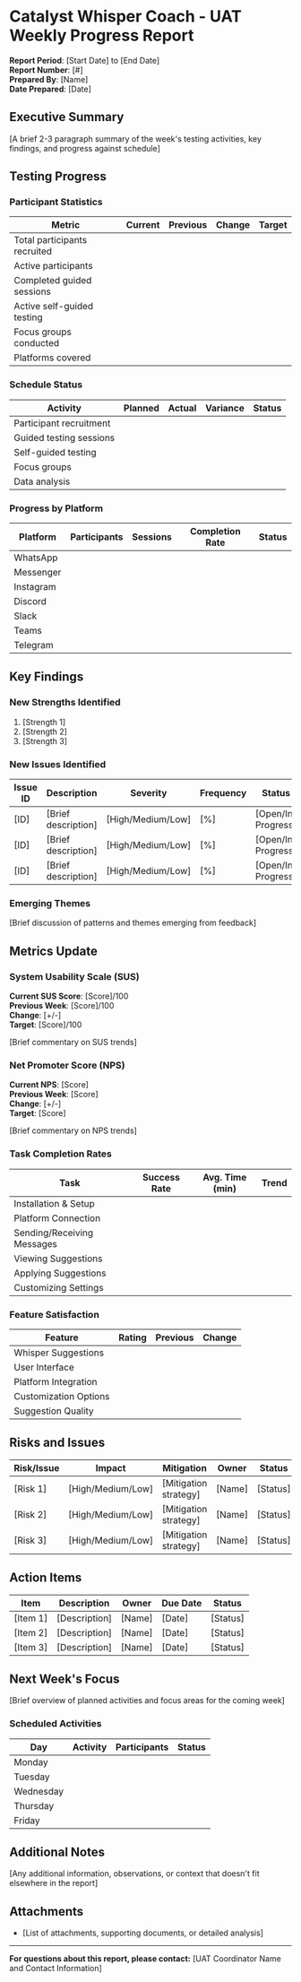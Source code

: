 # Catalyst Whisper Coach - UAT Weekly Progress Report

**Report Period**: [Start Date] to [End Date]  
**Report Number**: [#]  
**Prepared By**: [Name]  
**Date Prepared**: [Date]

## Executive Summary

[A brief 2-3 paragraph summary of the week's testing activities, key findings, and progress against schedule]

## Testing Progress

### Participant Statistics

| Metric | Current | Previous | Change | Target |
|--------|---------|----------|--------|--------|
| Total participants recruited | | | | |
| Active participants | | | | |
| Completed guided sessions | | | | |
| Active self-guided testing | | | | |
| Focus groups conducted | | | | |
| Platforms covered | | | | |

### Schedule Status

| Activity | Planned | Actual | Variance | Status |
|----------|---------|--------|----------|--------|
| Participant recruitment | | | | |
| Guided testing sessions | | | | |
| Self-guided testing | | | | |
| Focus groups | | | | |
| Data analysis | | | | |

### Progress by Platform

| Platform | Participants | Sessions | Completion Rate | Status |
|----------|--------------|----------|----------------|--------|
| WhatsApp | | | | |
| Messenger | | | | |
| Instagram | | | | |
| Discord | | | | |
| Slack | | | | |
| Teams | | | | |
| Telegram | | | | |

## Key Findings

### New Strengths Identified

1. [Strength 1]
2. [Strength 2]
3. [Strength 3]

### New Issues Identified

| Issue ID | Description | Severity | Frequency | Status |
|----------|-------------|----------|-----------|--------|
| [ID] | [Brief description] | [High/Medium/Low] | [%] | [Open/In Progress] |
| [ID] | [Brief description] | [High/Medium/Low] | [%] | [Open/In Progress] |
| [ID] | [Brief description] | [High/Medium/Low] | [%] | [Open/In Progress] |

### Emerging Themes

[Brief discussion of patterns and themes emerging from feedback]

## Metrics Update

### System Usability Scale (SUS)

**Current SUS Score**: [Score]/100  
**Previous Week**: [Score]/100  
**Change**: [+/-]  
**Target**: [Score]/100

[Brief commentary on SUS trends]

### Net Promoter Score (NPS)

**Current NPS**: [Score]  
**Previous Week**: [Score]  
**Change**: [+/-]  
**Target**: [Score]

[Brief commentary on NPS trends]

### Task Completion Rates

| Task | Success Rate | Avg. Time (min) | Trend |
|------|--------------|-----------------|-------|
| Installation & Setup | | | |
| Platform Connection | | | |
| Sending/Receiving Messages | | | |
| Viewing Suggestions | | | |
| Applying Suggestions | | | |
| Customizing Settings | | | |

### Feature Satisfaction

| Feature | Rating | Previous | Change |
|---------|--------|----------|--------|
| Whisper Suggestions | | | |
| User Interface | | | |
| Platform Integration | | | |
| Customization Options | | | |
| Suggestion Quality | | | |

## Risks and Issues

| Risk/Issue | Impact | Mitigation | Owner | Status |
|------------|--------|------------|-------|--------|
| [Risk 1] | [High/Medium/Low] | [Mitigation strategy] | [Name] | [Status] |
| [Risk 2] | [High/Medium/Low] | [Mitigation strategy] | [Name] | [Status] |
| [Risk 3] | [High/Medium/Low] | [Mitigation strategy] | [Name] | [Status] |

## Action Items

| Item | Description | Owner | Due Date | Status |
|------|-------------|-------|----------|--------|
| [Item 1] | [Description] | [Name] | [Date] | [Status] |
| [Item 2] | [Description] | [Name] | [Date] | [Status] |
| [Item 3] | [Description] | [Name] | [Date] | [Status] |

## Next Week's Focus

[Brief overview of planned activities and focus areas for the coming week]

### Scheduled Activities

| Day | Activity | Participants | Status |
|-----|----------|--------------|--------|
| Monday | | | |
| Tuesday | | | |
| Wednesday | | | |
| Thursday | | | |
| Friday | | | |

## Additional Notes

[Any additional information, observations, or context that doesn't fit elsewhere in the report]

## Attachments

- [List of attachments, supporting documents, or detailed analysis]

---

**For questions about this report, please contact:**
[UAT Coordinator Name and Contact Information]
